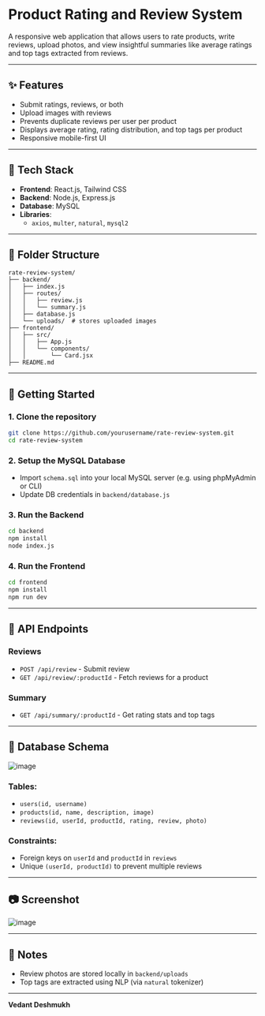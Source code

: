 # Product Rating and Review System

A responsive web application that allows users to rate products, write reviews, upload photos, and view insightful summaries like average ratings and top tags extracted from reviews.

---

## ✨ Features

-  Submit ratings, reviews, or both
-  Upload images with reviews
-  Prevents duplicate reviews per user per product
-  Displays average rating, rating distribution, and top tags per product
-  Responsive mobile-first UI

---

## 🧰 Tech Stack

- **Frontend**: React.js, Tailwind CSS
- **Backend**: Node.js, Express.js
- **Database**: MySQL
- **Libraries**:
  - `axios`, `multer`, `natural`, `mysql2`

---

## 📂 Folder Structure

```
rate-review-system/
├── backend/
│   ├── index.js
│   ├── routes/
│   │   ├── review.js
│   │   └── summary.js
│   ├── database.js
│   └── uploads/  # stores uploaded images
├── frontend/
│   ├── src/
│   │   ├── App.js
│   │   └── components/
│   │       └── Card.jsx
├── README.md
```

---

## 🚀 Getting Started

### 1. Clone the repository

```bash
git clone https://github.com/yourusername/rate-review-system.git
cd rate-review-system
```

### 2. Setup the MySQL Database

- Import `schema.sql` into your local MySQL server (e.g. using phpMyAdmin or CLI)
- Update DB credentials in `backend/database.js`

### 3. Run the Backend

```bash
cd backend
npm install
node index.js
```

### 4. Run the Frontend

```bash
cd frontend
npm install
npm run dev
```

---

## 🔹 API Endpoints

### Reviews

- `POST /api/review` - Submit review
- `GET /api/review/:productId` - Fetch reviews for a product

### Summary

- `GET /api/summary/:productId` - Get rating stats and top tags

---

## 📄 Database Schema
![image](https://github.com/user-attachments/assets/150fd666-944e-4595-89d1-2e457747c4a8)

### Tables:

- `users(id, username)`
- `products(id, name, description, image)`
- `reviews(id, userId, productId, rating, review, photo)`

### Constraints:

- Foreign keys on `userId` and `productId` in `reviews`
- Unique `(userId, productId)` to prevent multiple reviews

---

## 📷 Screenshot
![image](https://github.com/user-attachments/assets/3db2a71d-4eca-4c31-808f-83a5d486aefa)


---

## 📘 Notes

- Review photos are stored locally in `backend/uploads` 
- Top tags are extracted using NLP (via `natural` tokenizer)

---


**Vedant Deshmukh**



